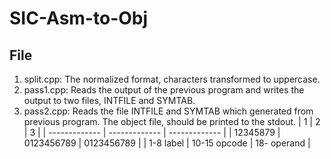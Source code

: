 # SIC-Asm-to-Obj

## File
1. split.cpp: The normalized format, characters transformed to uppercase.
2. pass1.cpp: Reads the output of the previous program and writes the output to two files, INTFILE and SYMTAB.
3. pass2.cpp: Reads the file INTFILE and SYMTAB which generated from previous program. The object file, should be printed to the stdout.
| 1 | 2 | 3 |
| ------------- | ------------- | ------------- |
| 12345879  | 0123456789  | 0123456789  |
| 1-8 label  | 10-15 opcode  | 18- operand  |
